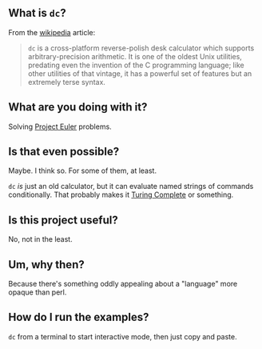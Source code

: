 ## What is `dc`?

From the [wikipedia][wikidc] article:

[wikidc]: http://en.wikipedia.org/wiki/Dc_(computer_program)

> `dc` is a cross-platform reverse-polish desk calculator which supports arbitrary-precision arithmetic. It is one of the oldest Unix utilities, predating even the invention of the C programming language; like other utilities of that vintage, it has a powerful set of features but an extremely terse syntax.

## What are you doing with it?

Solving [Project Euler](http://projecteuler.net/) problems.

## Is that even possible?

Maybe.  I think so.  For some of them, at least.

`dc` *is* just an old calculator, but it can evaluate named strings of commands conditionally.  That probably makes it [Turing Complete](http://en.wikipedia.org/wiki/Turing_complete) or something.

## Is this project useful?

No, not in the least.

## Um, why then?

Because there's something oddly appealing about a "language" more opaque than perl.

## How do I run the examples?

`dc` from a terminal to start interactive mode, then just copy and paste.
